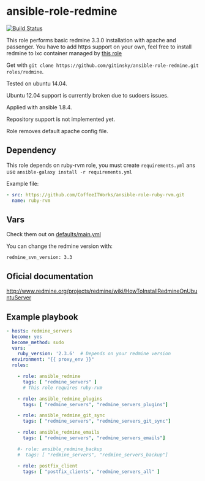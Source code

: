 # ansible-role-redmine

[![Build Status](https://travis-ci.org/CoffeeITWorks/ansible-role-redmine.svg?branch=master)](https://travis-ci.org/CoffeeITWorks/ansible-role-redmine)

This role performs basic redmine 3.3.0 installation with apache and passenger. You have to add https support on your own, feel free to install redmine to lxc container managed by [this role](https://github.com/gitinsky/ansible-role-lxc)

Get with ```git clone https://github.com/gitinsky/ansible-role-redmine.git roles/redmine```.

Tested on ubuntu 14.04.

Ubuntu 12.04 support is currently broken due to sudoers issues.

Applied with ansible 1.8.4.

Repository support is not implemented yet.

Role removes default apache config file.

## Dependency

This role depends on ruby-rvm role, you must create `requirements.yml` ans use `ansible-galaxy install -r requirements.yml`

Example file:

```yaml
- src: https://github.com/CoffeeITWorks/ansible-role-ruby-rvm.git
  name: ruby-rvm
```

## Vars

Check them out on [defaults/main.yml](defaults/main.yml)

You can change the redmine version with:

    redmine_svn_version: 3.3

## Oficial documentation

http://www.redmine.org/projects/redmine/wiki/HowToInstallRedmineOnUbuntuServer

## Example playbook

```yaml
- hosts: redmine_servers
  become: yes
  become_method: sudo
  vars:
    ruby_version: '2.3.6'  # Depends on your redmine version
  environment: "{{ proxy_env }}"
  roles:

    - role: ansible_redmine
      tags: [ "redmine_servers" ]
      # This role requires ruby-rvm

    - role: ansible_redmine_plugins
      tags: [ "redmine_servers", "redmine_servers_plugins"]

    - role: ansible_redmine_git_sync
      tags: [ "redmine_servers", "redmine_servers_git_sync"]

    - role: ansible_redmine_emails
      tags: [ "redmine_servers", "redmine_servers_emails"]

    #- role: ansible_redmine_backup
    #  tags: [ "redmine_servers", "redmine_servers_backup"]

    - role: postfix_client
      tags: [ "postfix_clients", "redmine_servers_all" ]
```
